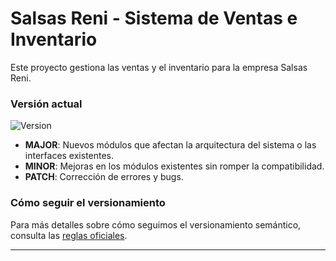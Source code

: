 # Salsas Reni - Sistema de Ventas e Inventario

Este proyecto gestiona las ventas y el inventario para la empresa Salsas Reni.

### Versión actual

![Version](https://img.shields.io/badge/version-v2.1.0-blue)

- **MAJOR**: Nuevos módulos que afectan la arquitectura del sistema o las interfaces existentes.
- **MINOR**: Mejoras en los módulos existentes sin romper la compatibilidad.
- **PATCH**: Corrección de errores y bugs.

### Cómo seguir el versionamiento
Para más detalles sobre cómo seguimos el versionamiento semántico, consulta las [reglas oficiales](https://semver.org/lang/es/).

---
